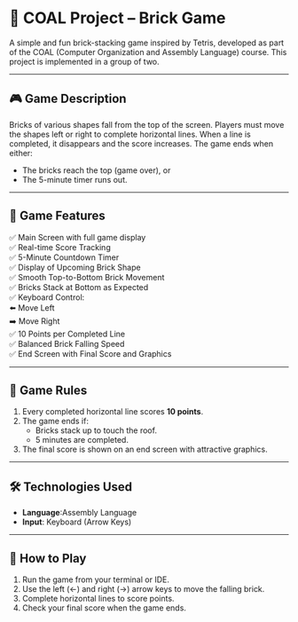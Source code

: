 # 🧱 COAL Project – Brick Game

A simple and fun brick-stacking game inspired by Tetris, developed as part of the COAL (Computer Organization and Assembly Language) course. This project is implemented in a group of two.

---

## 🎮 Game Description

Bricks of various shapes fall from the top of the screen. Players must move the shapes left or right to complete horizontal lines. When a line is completed, it disappears and the score increases. The game ends when either:

- The bricks reach the top (game over), or  
- The 5-minute timer runs out.

---

## 🧩 Game Features

✅ Main Screen with full game display  
✅ Real-time Score Tracking  
✅ 5-Minute Countdown Timer  
✅ Display of Upcoming Brick Shape  
✅ Smooth Top-to-Bottom Brick Movement  
✅ Bricks Stack at Bottom as Expected  
✅ Keyboard Control:  
  ⬅️ Move Left  
  ➡️ Move Right  
✅ 10 Points per Completed Line  
✅ Balanced Brick Falling Speed  
✅ End Screen with Final Score and Graphics

---

## 🎯 Game Rules

1. Every completed horizontal line scores **10 points**.
2. The game ends if:
   - Bricks stack up to touch the roof.
   - 5 minutes are completed.
3. The final score is shown on an end screen with attractive graphics.

---

## 🛠️ Technologies Used

- **Language**:Assembly Language
- **Input**: Keyboard (Arrow Keys)

---

## 🧪 How to Play

1. Run the game from your terminal or IDE.
2. Use the left (←) and right (→) arrow keys to move the falling brick.
3. Complete horizontal lines to score points.
4. Check your final score when the game ends.

